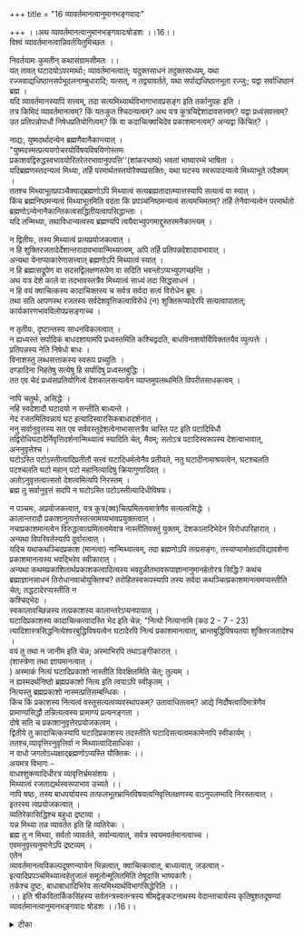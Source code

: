 +++
title = "16 व्यावर्तमानत्वानुमानभङ्गवादः"

+++
।।अथ व्यावर्तमानत्वानुमानभङ्गवादःषोडशः ।।16।।  
विश्वं व्यावर्तमानत्वान्निवर्तयितुमिच्छतः ।  
  
निवर्तयामः कुमतीन् कथासंग्रामसीमतः ।।  
यत् तावत् घटादयोऽपरमार्थाः; व्यावर्तमानत्वात्; यदुक्तसाधनं तदुक्तसाध्यम्, यथा रज्जवाद्यधिष्ठानसर्पभूदलनाम्बुधारादि; यत्सत्, न तद्व्यावर्तते, यथा सर्पाद्यधिष्ठानभूता रज्जुः; यद्वा सर्वाधिष्ठानं ब्रह्म ।  
 यदि व्यावर्तमानस्यापि सत्त्वम्, तदा सत्यमिथ्यार्थविभागाभावप्रसङ्ग इति तर्कानुग्रहः इति ।  
 तत्र किमिदं व्यावर्तमानत्वम्? किं यतःकुत श्चिदन्यत्वम्? अथ यत्र कुत्रचिद्देशादावसत्त्वम्? यद्वा प्रध्वंसवत्त्वम्? उत प्रतिपन्नोपाधौ निषेधप्रतियोगित्वम्? किं वा कदाचित्क्वचिदेव प्रकाशमानत्वम्? अन्यद्वा किंचित्? ।  
  
नाद्यः, युष्मदर्थादन्येन ब्रह्मणैवानैकान्त्यात् ।  
 "युष्मदस्मत्प्रत्ययगोचरयोर्विषयविषयिणोस्तमः   
प्रकाशवद्विरुद्धस्वभावयोरितरेतरभावानुपपत्ति''(शांकरभाष्यं) भवतां भाष्यारम्भे भाषिता ।  
 यदिब्रह्मणस्तदन्यत्वं मिथ्या, तर्हि परमार्थतस्तयोरैक्यप्रसक्तिः, यथा घटस्य स्वरूपादन्यत्वे मिथ्याभूते तदैक्यम् ।  
ततश्च मिथ्याभूतप्रपञ्चैक्याद्ब्रह्मणोऽपि मिथ्यात्वं सत्यब्रह्मतादात्म्यात्तस्यापि सत्यत्वं वा स्यात् ।  
 किंच ब्रह्मनिष्ठमन्यत्वं मिथ्याभूतमिति वदता किं प्रपञ्चनिष्ठमन्यत्वं सत्यमभिमतम्? तर्हि तेनैवान्यत्वेन परमार्थतो ब्रह्मणोऽन्येनानैकान्तिकत्वसद्धितीयत्वापसिद्धान्ताः ।  
 यदि तन्मिथ्या, तथाविधान्यत्वस्य ब्रह्मण्यपि त्वयैवाभ्युपगमाद्दुस्तरमनैकान्त्यम् ।  
  
न द्वितीयः, तस्य मिथ्यात्वं प्रत्यप्रयोजकत्वात् ।  
 न हि शुक्तिरजतादेर्देशान्तरादावभावान्मिथ्यात्वम्, अपि तर्हि प्रतिपन्नदेशादावभावात् ।  
 अन्यथा येनाप्याकारेणासत्त्वात् ब्रह्मणोऽपि मिथ्यात्वं स्यात् ।  
 न हि ब्रह्मासद्रूपेण वा सदसद्विलक्षणरूपेण वा सदिति भवन्तोऽप्यभ्युपगच्छन्ति ।  
 अथ यत्र देशे काले वा तदभावस्तत्रैव मिथ्यात्वं साध्यं तदा सिद्धसाधनं ।  
 न हि वयं क्वाचित्कस्य कादाचिक्तस्य च सर्वत्र सर्वदा सत्वं विरोधेन ब्रूमः ।  
तथा सति आपणस्थ रजतस्य सर्वदेशवृत्तिकत्वाविरोधे (न) शुक्तिरूप्यादेरपि सत्यत्वापातात्; कार्यकारणभावविलोपप्रसङ्गाच्च ।  
  
न तृतीयः, दृष्टान्तस्य साधनविकलत्वात् ।  
 न ह्यध्यस्तं सर्पादिकं बाधदशायामपि प्रध्वस्तमिति कश्चिद्वदति, बाधविनाशयोर्विविक्ततयैव व्युत्पत्तेः ।  
 प्रतिपन्नस्य नेति निषेधो बाधः ।  
 विनाशस्तु लब्धसत्ताकस्य स्वरूप प्रच्युतिः ।  
 दण्डादिना निहतेषु सत्येषु हि सर्पादिषु प्रध्वस्तबुद्धिः ।  
 तत एव चेदं प्रध्वंसप्रतियोगित्वं देशकालसत्यत्वेन व्याप्तमुपलब्धमिति विपरीतसाधकत्वम् ।  
  
नापि चतुर्थः, असिद्धेः ।  
 नहि स्वदेशादौ घटादयो न सन्तीति बाध्यन्ते ।  
 नेदं रजतमितिवन्नायं घट इत्यादिस्वारसिकबाधादर्शनात् ।  
 ननु सर्वानुवृत्तस्य सत एव सर्ववस्तुदेशत्वेनाभासात्तत्रैव चास्ति पट इति पटादिविधौ तद्विरोधिघटादेर्निवृत्तिदर्शनान्मिथ्यात्वं स्यादिति चेत्, मैवम्; सतोऽत्र पटादिस्वरूपस्य देशत्वाभावात्, अननुवृत्तेश्च ।  
 घटोऽस्ति पटोऽस्तीत्यादिप्रतीतौ सत्त्वं घटादिधर्मत्वेनैव प्रतीयते, नतु घटादीनामाश्रयत्वेन, घटश्चलति पटश्चलति घटो महान् पटो महानित्यादिषु क्रियागुणादिवत् ।  
 अतोऽनुवृत्तत्वात्सतो देशत्वमित्यपि निरस्तम् ।  
 ब्रह्म तु सर्वानुवृत्तं सदपि न घटोऽस्ति पटोऽस्तीत्यादिधीविषयः।  
  
न पञ्चमः, अप्रयोजकत्वात्, यत्र कुत्र(क्व)चित्प्रमितत्वमात्रेणैव सत्यत्वसिद्धेः ।  
 कालान्तरादौ प्रकाशानुत्पत्तेस्तत्सामग्र्यभावप्रयुक्तत्वात् ।  
 नचाप्रकाशमानत्वेन विरुद्धत्वात्प्रमितत्वमेवात्र नास्तीतिवक्तुं युक्तम्, देशकालादिभेदेन विरोधपरिहारात् ।  
 अन्यथा विपरिवर्तस्यापि दुर्वारत्वात् ।  
 यदिच यथाकथञ्चिदप्रकाश (मानत्वा) नान्मिथ्यात्वम्, तदा ब्रह्मणोऽपि तत्प्रसङ्गः, तस्याप्यामोक्षादविद्यावशेना प्रकाशमानत्वस्य भवद्भिरेव स्वीकारात् ।  
 अन्यथा कथमप्रकाशितार्थप्रकाशकत्वादित्यस्य भवदुन्नीतभावरूपाज्ञानानुमानहेतोरत्र सिद्धिः? कथंच ब्रह्माज्ञानसाधनं तिरोधानवाचोयुक्तिश्च? तरोहितस्वरूपस्यापि तस्य सर्वदा कथञ्चित्प्रकाशमानत्वमप्यस्तीति चेत्; तद्धटादेरप्यस्तीति न   
कश्चिद्भेदः ।  
स्वकालावच्छिन्नस्य तत्प्रकाशस्य कालान्तरेऽप्यनपायात् ।  
 घटादिप्रकाशस्य कादाचित्कत्वादस्ति भेद इति चेन्न; "नित्यो नित्यानामि (कठ 2 - 7 - 23) त्यादिशास्त्रसिद्धनित्येश्वरबुद्धिविषयत्वेन घटादेरपि नित्यं प्रकाशमानत्वात्, भ्रान्तबुद्धिविषयतया शुक्तिरजतादेश्च ।  
 वयं तु तथा न जानीम इति चेन्न; अस्माभिरपि तथाऽङ्गीकारात् ।  
 (शास्त्रेणा तथा ज्ञायमानत्वात् ।  
) अस्माकं नित्यं घटादिप्रकाशो नास्तीति विवक्षितमिति चेत्; तुल्यम् ।  
न ह्यस्मदर्थनिष्ठो ब्रह्मप्रकाशो नित्य इति त्वयाऽपि स्वीकृतम् ।  
 नित्यस्तु ब्रह्मप्रकाशो नास्मत्प्रतिसम्बन्धिकः ।  
किंच किं प्रकाशस्य नित्यत्वं वस्तुसत्यत्वव्यवस्थापकम्? उतावाधितत्वम्? आद्ये निर्दोषत्वादिमात्रेणैव प्रामाण्यसिद्धौ तन्नित्यत्वस्य प्रामाण्यं प्रत्यनङ्गता ।  
 दोषे सति च प्रकाशानुवृत्तेरप्रयोजकत्वम् ।  
 द्वितीये तु कादाचित्कस्यापि घटादिप्रकाशस्य तदस्तीति घटादिसत्यत्वमकामेनापि स्वीकार्यम् ।  
 ततश्च,व्यावृत्तिरनुवृत्तिर्वा न मिथ्यात्वादिसाधिका ।  
 न वाधो जगतोऽध्यक्षाद्ब्रह्मणोऽप्यस्ति यौक्तिकः ।।  
अयमत्र विभागः -   
वाधश्शुक्त्यादिधीरत्र व्यावृत्तिर्भ्रमसंशयः ।  
 मिथ्यात्वं रजताद्यर्थस्वरूपाभाव उच्यते ।।  
नापि षष्ठः, तस्य बाधपर्यायस्य तत्फलभूतभ्रान्तिविषयत्वनिवृत्तिलक्षणस्य वाऽनुपलम्भादि निरस्तत्वात् ।  
 इतरस्य त्वप्रयोजकत्वात् ।  
 व्यतिरेकासिद्धिश्च बहुधा द्रष्टव्या ।  
 यन्न मिथ्या तन्न व्यावर्तत इति हि व्यतिरेकः ।  
 ब्रह्म तु न मिथ्या, सर्वतो व्यावर्तते, सर्वान्यत्वात्, सर्वत्र स्वयमवर्तमानत्वाच्च ।  
 एवमनुवृत्त्यनुमानेऽपि द्रष्टव्यम् ।  
 एतेन   
व्यावर्तमानत्वविकल्पदूषणन्यायेन भिन्नत्वात्, क्वाचित्कत्वात्, बाध्यत्वात्, जडत्वात् - इत्यादिप्रपञ्चमिथ्यात्वहेतुजालं समूलोन्मूलितमिति तेषूदासि भाष्यकारैः।  
 तर्कश्च दुष्टः, बाधाबाधादिभिरेव सत्यमिथ्यार्थविभागसिद्धेरिति ।।  
।। इति श्रीकवितार्किकसिंहस्य सर्वतन्त्रस्वतन्त्रस्य श्रीमद्वेङ्कटनाथस्य वेदान्ताचार्यस्य कृतिषुशतदूषण्यां व्यावर्तमानत्वानुमानभङ्गवादः षोडशः ।।16।।

<details><summary>टीका</summary>

पूर्ववादसंगतिरेवास्यापि संगतिरिति अभिप्रेत्यवादार्थं संगृह्णातिविश्वमिति। प्रपंचोमिथ्या व्यावर्तमानत्वात् शुक्तिरूप्यवदित्यनुमानेन प्रपंचमिथ्यात्वं साधयत इत्यर्थः । निर्वतनप्रकारं दर्शयितुं प्रतिजानीतेयथेति। उदाहरणान्तरमाहयद्वेति। यथेत्यनुषंगः अधिष्ठानत्वं अधिकरणत्वं यदिति व्यावर्तमानस्य मिथ्यात्वप्रोयजकत्वेन प्रयोजकान्तराभावात् शुक्तिरूप्यमपि मिथ्या न स्यात् इत्यर्थः ।
ननु ब्रह्मणि युष्मदर्थान्यत्वं मिथ्यैव । न हि मिथ्या भूतधूमस्यहृदवृत्तित्वमात्रेण वह्निव्यभिचार इत्यत्राहयदिति।तदैक्यमिति। पारमार्थकमितिशेषः । उक्तबाधकभयान्मिथ्यात्वपरिग्रहमनूद्य दूषयतियदिति।
तर्हि शुक्तिरजतादेर्मिथ्यात्वं न स्यादित्यत्राह ।न हीति । अन्यथेति। यथा कथंचिदसत्वमात्रेण स्वरूपस्यैव मिथ्यात्व इत्यर्थःसदिति। विद्यमानमित्यर्थः । नह्यसद्रूपेण वा सद्विलक्षणरूपेण वा ब्रह्मविद्यत इति अभ्युपगच्छंतीत्यर्थः ।सिद्धसाधनमिति। तद्देशतत्काले च मिथ्यात्वस्य सत्यतावादिभिरपि अभ्युपप ेतत्वादिति भावः। शुक्तिरूप्यादेरपीति। रजतस्य सर्वदेशवृत्तित्वेन शुक्तावपि सत्यस्य आपणस्थ रजतस्यैव विद्यमानस्य रजतप्रतीतिविषयत्वात् मिथ्यारजतं न सिध्येत् इत्यर्थः । कादाचित्कस्य सर्वदा सत्वे दोषमाहकार्यकारणेति। पौर्वापर्याभावादिति भावः ।संवादिकमितिसंवादोऽर्थसत्वेन व्यवहारः । तदस्यास्तीति ठञ् प्रत्ययः ।
ननु विद्यामनस्यापि न व्यवहार नियम इत्यत्राहकश्चिदिति। यस्य कस्यचित् यदा कदाचित् विद्यमानत्वे यदाकदाचिद्व्यवहारस्स्यादिति भावः । ननु बाध्यत्वव्यवहार एव ध्वंस व्यवहार इत्यत आहबाधेति । निषेध इति। अभावबुद्धिरित्यर्थः ।तत एवेति। सत्येष्वेव सर्पादिषु प्रध्वस्तबुद्धिरित्यर्थः ।।विपरीतबाधकत्वमिति। तथाच विरुद्धत्वात् न साधनमिति भावः ।
किमुपाधिपदेन देशकाल रूपाधिकरणं विवक्षितं उत अध्यस्तधिष्ठितमिति विकल्प्य आद्ये आहनहीति। द्वितीयमाहनेदमिति। द्वितीयकल्पमेवोद्बलयतिनन्विति। सन् घटः सन् पटः इति सदेवाधिष्ठानतया प्रतीय्यते । यथा इदं रजतमित्यत्र इदमर्थभूता शुक्तिः । तथा च सन् पटः इति पटविधिदशायां सन्नयं पट एव न तु घट इति निषेध दर्शनात् हेतुसिद्धेर्मिथ्यात्वं स्यादित्यर्थः ।मैवमितिदेशत्वमात्राधिष्ठानत्वं मिथ्यात्वसिद्धिः प्राक् घटादिस्वरूपातिरिक्तसतो सिद्धत्वादिति भावः ।अनुवृत्तेश्चेति।सतो 
घटादितत्तद्वस्तुरूपस्य पटादावनुवृत्त्यभावादित्यर्थः । ननु सत्ता न घटादिस्वरूपं किन्तु ब्रह्मस्वरूपमेवेत्यनु वृत्तिर्युक्तेत्यत्राहघटोस्तीति। आश्रयत्वमधिष्ठानत्वं न च तन्निष्ठतया भासमानायास्सत्तायाः अधिष्ठानत्वं भवतीति भावः ।
ननु त्वन्मते ब्रह्मस्वरूपस्य अनुवर्तमानत्वात्कथं अधिष्ठानं स्यादित्यत्राहब्रह्मत्विति। अनुवृत्तिमात्रान्नाधिष्ठानत्वं अपितु अध्यस्यमानगोचरप्रतीति विषयत्वेनेति भावः ।
नन्वाधारत्वमेवाधिष्ठानत्वं तत्र घटस्सन्निति प्रतीतस्य पटस्सन्निति प्रतीतिदशायां निषेधावगमात् व्यावर्तमानत्वमिति चेन्न । घटसन्निति प्रतीतस्य पटस्सन्निति न निषेधः किन्तु पटस्यापि विधिरेव न चान्यविधिरेव इतर निषेधः घटेरूपरसयोरिव सत्युभयविधिमात्रेण परस्परनिषेधाभावात् । न वात्र घटो न सन्निति प्रतीतिरिस्तिसत्वे वा घट एव सत्तानिषेधो न सति घटस्येति वैपरीत्य प्रसंगादिति दिक् । ननु कालान्तरादौ अप्रकाशमानत्वं शुक्तिरूप्यवत् सद्वैलक्षण्यप्रयुक्तमित्यत्राहकालान्तरादाविति । नचेति।प्रमायाः प्रकाशमानत्वं प्रमितत्वं । तच्च प्रकाशमानत्वरूप सामान्याभावरूपप्रकाशमानत्वेन विरुद्धमिति भावः ।अन्यथेति। देश कालादिभेदेन परिहाराभावे कदाचित्प्रमितत्वेन विरुद्धः । प्रकाशमानत्वाभाव एवन स्यादिति भावः । देशकालभेदेना प्रकाशमानत्व मात्रेण मिथ्यात्वे साध्ये व्यभिचारमाहयथा कथंचिदिति ।अन्यथेति। ब्रह्मणो प्रकाशितत्वाभावे अत्र ब्रह्मणि प्रमाणज्ञानस्या प्रकाशितार्थप्रकाशकत्वरूपहेतु सिद्धिः कथमित्यर्थः । माभूदत्र हेतुसिद्धिः । घटादिगोचरप्रमाणज्ञानमादाय भावरूपाज्ञानसिद्धिः अस्तु इत्यत्राहकथं चेति । सर्वदा कथंचिदिति। देशविशेषे कालविशेषे वा कथंचिदपि प्रकाशमानत्वाभावो हेतुरिति भावः ।तद्धप्देरपीति। तथा च स्वरूपासिद्धिरिति भावः । ननु घटस्य कादाचित्कत्वात् प्रथमविद्यमानकाले प्रकाश इत्यत्राह। स्वकालावच्छिन्नस्येति। स्वकाले विद्यमानत्वाविषयस्येत्यर्थः । ननु घटादिप्रकाशस्यास्य स्मारकस्य नित्यत्वान्नसिद्धिरित्याशंकतेघटादिप्रकाशस्येति।भ्रान्तेति। ईश्वरज्ञानस्य रजतभ्रान्तिविषयस्य तद्विषयरजतविषयत्वावश्यं भावात् सर्वदा प्रकाशमानत्वात् दृष्टान्तस्साधनविकलइति भावः । ननु सर्वदा अस्माभिरीश्वरबुद्धिविषयत्वं नेष्यत एव । ईश्वरस्यानित्यत्वादित्यत्राहवयन्त्विति ।अस्माभिरिति ।अस्मभिस्सर्वदा तद्बुद्धिविषयत्वांगीकारात् अन्यतरासिद्धिरित्यर्थः ।अस्मकमिति। अस्मदीयनित्यप्रकाशविषयत्वाभावो हेतुरिति वयन्त्वितिवाक्ये विवक्षितमिति भावः ।तुल्यमितितथा च ब्रह्मण्यनैकान्त्यमिति भावः । अनैकाविमुपपादयतिन ह्यस्मदर्थेति। अनुमानस्य अप्रयोजकत्वमाहकिं चेति ।आद्येपि किं निर्दोषत्वसहितं तदसहितं वा प्रामाण्यप्रयोजकमिति विकल्पमभिप्रेत्य आद्ये आहनिर्दोषत्वादिति। तथा च निर्दोषत्वेनैव प्रामाण्यात् तादृश प्रकाशाभावो प्रयोजको मिथ्यात्वस्येति भावः ।द्वितीये आहदोषे सतीति । द्वितीयेत्विति। कादाचित्कस्यापि घटादिप्रकाशस्याबाधितत्वात् यौक्तिकबाधस्य तु सर्वसाधारण्यादिति भावः ।
प्रयोजनत्वे अभियुक्तवचन संवादयति ।व्यावृत्तिरिति। व्यावृत्तिर्मिथ्यात्वे प्रयोजकं न भवति । तथाचानुवृत्तिरपि मिथ्यात्वे प्रयोजकं न भवति बाधस्योपाधित्वात् इति भावः । तर्हि बाधो मिथ्यात्वमस्त्वित्यत्राहन बाध इति। हेत्वसिद्धिरित्यर्थः । ननु नासिद्धिः यौक्तिकस्य सत्वादित्यत्राहब्रह्मणोऽपीति। तत्र व्यभिचार इति भावः।
नन्वत्र व्यावृत्तेर्मिथ्यात्वं प्रत्यप्रयोजकत्वं बाधमिथ्यत्वयोस्साध्यसाधन भावश्च प्रतिपाद्यते । कथमेतदुपपद्यते भदाभावादित्यत्राहअयमत्रेति।
अन्यत्किं बाधपर्यायाः तत्फलं वा विवक्षितं । अन्यद्वा नाद्य इत्याहबाधपर्यायस्येति।बाधपर्यायो बाधतुल्यः ।बाधनियत इति यावत् । तत्फलमपि भ्रमनिवृत्तिः । व्यवहारनिवृत्तिश्च तेषामनुपलंभादित्यर्थः द्वितीये आहइतरस्त्विति। तस्य मिथ्यात्वं प्रत्यप्रयोजकत्वात् इत्यर्थः । व्यतिरेकव्याप्तिसिद्धिरित्यर्थः ।बहुधेति। अन्योन्याभावान्त्यन्ता भाव भेदेनेति भावः । सर्वन्यत्वादित्यन्योन्या भावघटितासिध्युद्भावनंसर्वत्र स्वयमपि अत्यन्ताभाव घटितासिद्ध्युद्भावनमेवमिति। सर्वमेवमिति व्यतिरेकासिद्धिरित्यर्थः । यन्न सत्यं तदनुवर्तत इत्यसिद्धिमेव आनुपूर्व्येण सुश्लिष्टबहुभ्रमेष्वारोपितायां एकस्यां नीलरज्जौ व्यभिचारादिति भावः ।एतेनेति। भिन्नत्वं ब्रह्मणि व्यभिचारि । क्वाचित्कत्वकादाचित्कत्वे विरुद्धे । बाध्यत्वमसिद्धं अजडत्वं दृश्यत्वानुमाने दृग्व्यतिरेककल्पदूषणेन निरस्तं । आदिपदेन परिच्छिन्नत्वादि परिग्रहः। सङ्गातोेन्मीलितं - मूलतच्छिन्न संघातमित्यर्थः ।आहिताग्नित्वात्निष्ठायाः परनिपातः ।तर्कश्चेति। सोपाधिकतया व्याप्तिशून्यत्वादा भासइत्यर्थः ।।
वत्सकुलजलधिकौस्तुभेन नृसिंहगुरुसुतेनसिंहदेवेन कृतायां शतदूषणीटीकायां षोडशोवादस्समाप्तः ।
</details>

